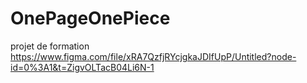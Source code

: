 # OnePageOnePiece
projet de formation 
https://www.figma.com/file/xRA7QzfjRYcjgkaJDIfUpP/Untitled?node-id=0%3A1&t=ZigvOLTacB04Li6N-1